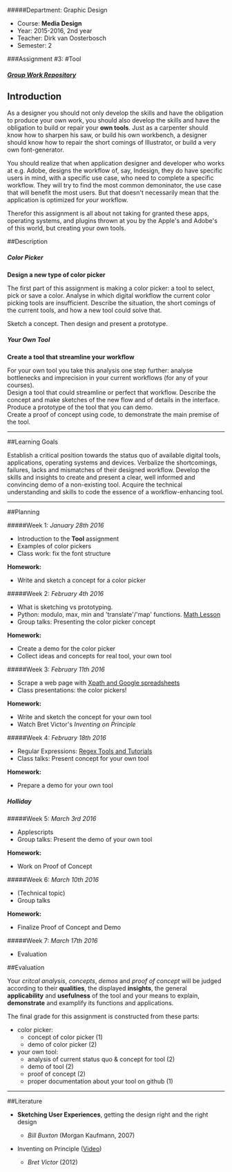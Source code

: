 #####Department: Graphic Design

- Course: **Media Design**
- Year: 2015-2016, 2nd year
- Teacher: Dirk van Oosterbosch
- Semester: 2

###Assignment #3:
#Tool

##### [Group Work Repository](https://github.com/ArtezGDA/Tool-Assignment)

## Introduction

As a designer you should not only develop the skills and have the obligation to produce your own work, you should also develop the skills and have the obligation to build or repair your **own tools**. Just as a carpenter should know how to sharpen his saw, or build his own workbench, a designer should know how to repair the short comings of Illustrator, or build a very own font-generator.

You should realize that when application designer and developer who works at e.g. Adobe, designs the workflow of, say, Indesign, they do have specific users in mind, with a specific use case, who need to complete a specific workflow. They will try to find the most common demoninator, the use case that will benefit the most users. But that doesn't necessarily mean that the application is optimized for *your* workflow. 

Therefor this assignment is all about not taking for granted these apps, operating systems, and plugins thrown at you by the Apple's and Adobe's of this world, but creating your own tools.

##Description


##### Color Picker

**Design a new type of color picker**

The first part of this assignment is making a color picker: a tool to select, pick or save a color. Analyse in which digital workflow the current color picking tools are insufficient. Describe the situation, the short comings of the current tools, and how a new tool could solve that.

Sketch a concept. Then design and present a prototype.

##### Your Own Tool

**Create a tool that streamline your workflow**

For your own tool you take this analysis one step further: analyse bottlenecks and imprecision in your current workflows (for any of your courses).  
Design a tool that could streamline or perfect that workflow. Describe the concept and make sketches of the new flow and of details in the interface.  
Produce a prototype of the tool that you can demo.  
Create a proof of concept using code, to demonstrate the main premise of the tool.

----
##Learning Goals

Establish a critical position towards the status quo of available digital tools, applications, operating systems and devices. Verbalize the shortcomings, failures, lacks and mismatches of their designed workflow. Develop the skills and insights to create and present a clear, well informed and convincing demo of a non-existing tool. Acquire the technical understanding and skills to code the essence of a workflow-enhancing tool.

----
##Planning

#####Week 1:
*January 28th 2016*

- Introduction to the **Tool** assignment
- Examples of color pickers
- Class work: fix the font structure

**Homework:**

- Write and sketch a concept for a color picker

#####Week 2:
*February 4th 2016*

- What is sketching vs prototyping.
- Python: modulo, max, min and 'translate'/'map' functions. [Math Lesson](Lesson_06_Math_Functions.md)
- Group talks: Presenting the color picker concept

**Homework:**

- Create a demo for the color picker
- Collect ideas and concepts for real tool, your own tool

#####Week 3:
*February 11th 2016*

- Scrape a web page with [Xpath and Google spreadsheets](Lesson_07_Scraping_with_Xpath.md)
- Class presentations: the color pickers!

**Homework:**

- Write and sketch the concept for your own tool
- Watch Bret Victor's *Inventing on Principle*

#####Week 4:
*February 18th 2016*

- Regular Expressions: [Regex Tools and Tutorials](Lesson_08_Regex.md)
- Class talks: Present concept for your own tool

**Homework:**

- Prepare a demo for your own tool

##### Holliday

#####Week 5:
*March 3rd 2016*

- Applescripts
- Group talks: Present the demo of your own tool

**Homework:**

- Work on Proof of Concept

#####Week 6:
*March 10th 2016*

- (Technical topic)
- Group talks

**Homework:**

- Finalize Proof of Concept and Demo

#####Week 7:
*March 17th 2016*

- Evaluation

##Evaluation

Your *critcal analysis*, *concepts*, *demos* and *proof of concept* will be judged according to their **qualities**, the displayed **insights**, the general **applicability** and **usefulness** of the tool and your means to explain, **demonstrate** and examplify its functions and applications.

The final grade for this assignment is constructed from these parts:

- color picker:
	- concept of color picker (1)
	- demo of color picker (2)
- your own tool:
	- analysis of current status quo & concept for tool (2)
	- demo of tool (2)
	- proof of concept (2)
	- proper documentation about your tool on github (1)

----
##Literature

- **Sketching User Experiences**, getting the design right and the right design
	- *Bill Buxton* (Morgan Kaufmann, 2007)

- Inventing on Principle ([Video](https://vimeo.com/36579366))
	- *Bret Victor* (2012)